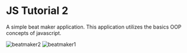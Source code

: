 # JS Tutorial 2
A simple beat maker application. This application utilizes the basics OOP concepts of javascript. 

![beatmaker2](https://user-images.githubusercontent.com/42314281/118754394-8e30c500-b899-11eb-8221-0cb83c46afe6.PNG)
![beatmaker1](https://user-images.githubusercontent.com/42314281/118754396-8f61f200-b899-11eb-9eef-aec6545bf323.PNG)
